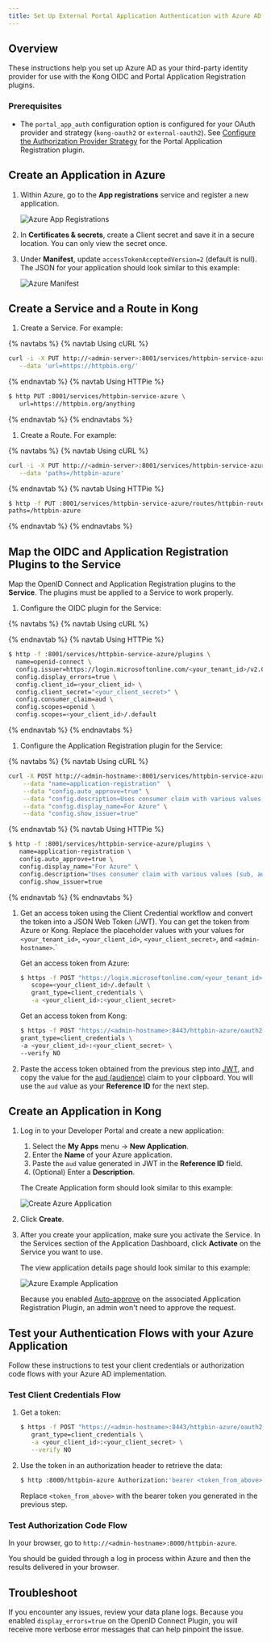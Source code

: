 ```yaml
---
title: Set Up External Portal Application Authentication with Azure AD and OIDC
---
```


## Overview

These instructions help you set up Azure AD as your third-party identity provider
for use with the Kong OIDC and Portal Application Registration plugins.

### Prerequisites

- The `portal_app_auth` configuration option is configured for your OAuth provider
  and strategy (`kong-oauth2` or `external-oauth2`). See
  [Configure the Authorization Provider Strategy](/enterprise/{{page.kong_version}}/developer-portal/administration/application-registration/#portal-app-auth) for the Portal Application Registration plugin.

## Create an Application in Azure

1. Within Azure, go to the **App registrations** service and register a new application.

   ![Azure App Registrations](/assets/images/docs/dev-portal/ms-azure-app-reg.png)

1. In **Certificates & secrets**, create a Client secret and save it in a
   secure location. You can only view the secret once.

1. Under **Manifest**, update `accessTokenAcceptedVersion=2` (default is null).
   The JSON for your application should look similar to this example:

   ![Azure Manifest](/assets/images/docs/dev-portal/azure-manifest.png)

## Create a Service and a Route in Kong

1. Create a Service. For example:

{% navtabs %}
{% navtab Using cURL %}

```bash
curl -i -X PUT http://<admin-server>:8001/services/httpbin-service-azure \
   --data 'url=https://httpbin.org/'
```

{% endnavtab %}
{% navtab Using HTTPie %}

   ```bash
   $ http PUT :8001/services/httpbin-service-azure \
      url=https://httpbin.org/anything
   ```
{% endnavtab %}
{% endnavtabs %}

1. Create a Route. For example:

{% navtabs %}
{% navtab Using cURL %}

```bash
curl -i -X PUT http://<admin-server>:8001/services/httpbin-service-azure/routes/httpbin-route-azure \
   --data 'paths=/httpbin-azure'
```
{% endnavtab %}
{% navtab Using HTTPie %}

```bash
$ http -f PUT :8001/services/httpbin-service-azure/routes/httpbin-route-azure \
paths=/httpbin-azure
   ```

{% endnavtab %}
{% endnavtabs %}

## Map the OIDC and Application Registration Plugins to the Service

Map the OpenID Connect and Application Registration plugins to the **Service**.
The plugins must be applied to a Service to work properly.

1. Configure the OIDC plugin for the Service:


{% navtabs %}
{% navtab Using cURL %}


{% endnavtab %}
{% navtab Using HTTPie %}

   ```bash
  $ http -f :8001/services/httpbin-service-azure/plugins \
     name=openid-connect \
     config.issuer=https://login.microsoftonline.com/<your_tenant_id>/v2.0 \
     config.display_errors=true \
     config.client_id=<your_client_id> \
     config.client_secret="<your_client_secret>" \
     config.consumer_claim=aud \
     config.scopes=openid \
     config.scopes=<your_client_id>/.default
   ```
{% endnavtab %}
{% endnavtabs %}


1. Configure the Application Registration plugin for the Service:

{% navtabs %}
{% navtab Using cURL %}

```bash
curl -X POST http://<admin-hostname>:8001/services/httpbin-service-azure/plugins \
    --data "name=application-registration"  \
    --data "config.auto_approve=true" \
    --data "config.description=Uses consumer claim with various values (sub, aud, etc.) as registration id to support different flows and use cases." \
    --data "config.display_name=For Azure" \
    --data "config.show_issuer=true"

```

{% endnavtab %}
{% navtab Using HTTPie %}

   ```bash
   $ http -f :8001/services/httpbin-service-azure/plugins \
      name=application-registration \
      config.auto_approve=true \
      config.display_name="For Azure" \
      config.description="Uses consumer claim with various values (sub, aud, etc.) as registration id to support different flows and use cases." \
      config.show_issuer=true
   ```
{% endnavtab %}
{% endnavtabs %}


1. Get an access token using the Client Credential workflow and convert the token
   into a JSON Web Token (JWT). You can get the token from Azure or Kong. Replace
   the placeholder values with your values for `<your_tenant_id>`, `<your_client_id>`,
   `<your_client_secret>`, and `<admin-hostname>`.`

   Get an access token from Azure:

     ```bash
     $ https -f POST "https://login.microsoftonline.com/<your_tenant_id>/oauth2/v2.0/token" \
        scope=<your_client_id>/.default \
        grant_type=client_credentials \
        -a <your_client_id>:<your_client_secret>
     ```   

   Get an access token from Kong:

     ```bash
     $ https -f POST "https://<admin-hostname>:8443/httpbin-azure/oauth2/v2.0/token" \
     grant_type=client_credentials \
     -a <your_client_id>:<your_client_secret> \
     --verify NO
     ```

1. Paste the access token obtained from the previous step into
   [JWT](https://jwt.io), and copy the value for the
   [aud (audience)](https://tools.ietf.org/html/rfc7519#section-4.1.3) claim to
   your clipboard. You will use the `aud` value as your **Reference ID** for the next step.

## Create an Application in Kong

1. Log in to your Developer Portal and create a new application:
   1. Select the **My Apps** menu -> **New Application**.
   2. Enter the **Name** of your Azure application.
   3. Paste the `aud` value generated in JWT in the **Reference ID** field.
   4. (Optional) Enter a **Description**.

   The Create Application form should look similar to this example:

   ![Create Azure Application](/assets/images/docs/dev-portal/azure-app.png)

2. Click **Create**.

3. After you create your application, make sure you activate the Service. In the
   Services section of the Application Dashboard, click **Activate** on the Service
   you want to use.

   The view application details page should look similar to this example:

   ![Azure Example Application](/assets/images/docs/dev-portal/azure-app-details.png)

   Because you enabled
   [Auto-approve](/enterprise/{{page.kong_version}}/developer-portal/administration/application-registration/enable-application-registration##aa)
   on the associated Application Registration Plugin, an admin won't need to
   approve the request.

## Test your Authentication Flows with your Azure Application

Follow these instructions to test your client credentials or authorization code
flows with your Azure AD implementation.

### Test Client Credentials Flow

1. Get a token:

   ```bash
   $ https -f POST "https://<admin-hostname>:8443/httpbin-azure/oauth2/v2.0/token" \
      grant_type=client_credentials \
      -a <your_client_id>:<your_client_secret> \
      --verify NO
   ```

2. Use the token in an authorization header to retrieve the data:

   ```bash
   $ http :8000/httpbin-azure Authorization:'bearer <token_from_above>'
   ```

   Replace `<token_from_above>` with the bearer token you generated in the previous step.

### Test Authorization Code Flow

In your browser, go to `http://<admin-hostname>:8000/httpbin-azure`.

You should be guided through a log in process within Azure and then the results
delivered in your browser.

## Troubleshoot

If you encounter any issues, review your data plane logs. Because you
enabled `display_errors=true` on the OpenID Connect Plugin, you will receive
more verbose error messages that can help pinpoint the issue.
